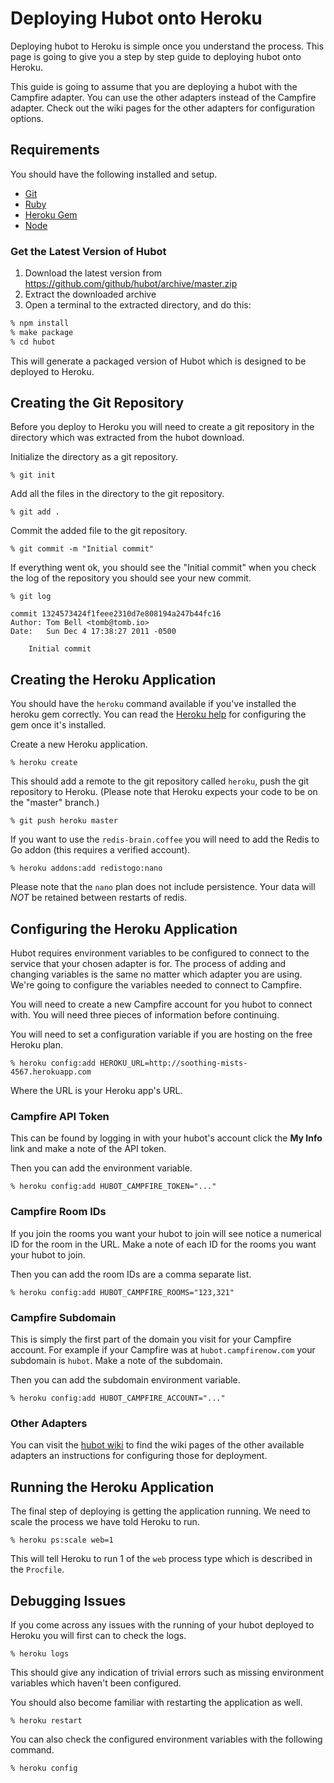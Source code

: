 # Deploying Hubot onto Heroku

Deploying hubot to Heroku is simple once you understand the process. This page is
going to give you a step by step guide to deploying hubot onto Heroku.

This guide is going to assume that you are deploying a hubot with the Campfire
adapter. You can use the other adapters instead of the Campfire adapter. Check
out the wiki pages for the other adapters for configuration options.

## Requirements

You should have the following installed and setup.

* [Git](http://git-scm.com/download)
* [Ruby](http://www.ruby-lang.org/en/)
* [Heroku Gem](http://devcenter.heroku.com/articles/heroku-command)
* [Node](http://nodejs.org/download/)

### Get the Latest Version of Hubot

1. Download the latest version from https://github.com/github/hubot/archive/master.zip
2. Extract the downloaded archive
3. Open a terminal to the extracted directory, and do this:

```sh
% npm install
% make package
% cd hubot
```

This will generate a
packaged version of Hubot which is designed to be deployed to Heroku.

## Creating the Git Repository

Before you deploy to Heroku you will need to create a git repository in the
directory which was extracted from the hubot download.

Initialize the directory as a git repository.

    % git init

Add all the files in the directory to the git repository.

    % git add .

Commit the added file to the git repository.

    % git commit -m "Initial commit"

If everything went ok, you should see the "Initial commit" when you check the
log of the repository you should see your new commit.

    % git log

    commit 1324573424f1feee2310d7e808194a247b44fc16
    Author: Tom Bell <tomb@tomb.io>
    Date:   Sun Dec 4 17:38:27 2011 -0500

        Initial commit

## Creating the Heroku Application

You should have the `heroku` command available if you've installed the heroku
gem correctly. You can read the
[Heroku help](http://devcenter.heroku.com/articles/heroku-command) for
configuring the gem once it's installed.

Create a new Heroku application.

    % heroku create

This should add a remote to the git repository called `heroku`, push the
git repository to Heroku. (Please note that Heroku expects your code to be
on the "master" branch.)

    % git push heroku master

If you want to use the `redis-brain.coffee` you will need to add the Redis to
Go addon (this requires a verified account).

    % heroku addons:add redistogo:nano

Please note that the `nano` plan does not include persistence. Your data will
_NOT_ be retained between restarts of redis.

## Configuring the Heroku Application

Hubot requires environment variables to be configured to connect to the service
that your chosen adapter is for. The process of adding and changing variables
is the same no matter which adapter you are using. We're going to configure the
variables needed to connect to Campfire.

You will need to create a new Campfire account for you hubot to connect with.
You will need three pieces of information before continuing.

You will need to set a configuration variable if you are hosting on the free
Heroku plan.

    % heroku config:add HEROKU_URL=http://soothing-mists-4567.herokuapp.com

Where the URL is your Heroku app's URL.

### Campfire API Token

This can be found by logging in with your hubot's account click the **My Info**
link and make a note of the API token.

Then you can add the environment variable.

    % heroku config:add HUBOT_CAMPFIRE_TOKEN="..."

### Campfire Room IDs

If you join the rooms you want your hubot to join will see notice a numerical
ID for the room in the URL. Make a note of each ID for the rooms you want your
hubot to join.

Then you can add the room IDs are a comma separate list.

    % heroku config:add HUBOT_CAMPFIRE_ROOMS="123,321"

### Campfire Subdomain

This is simply the first part of the domain you visit for your Campfire
account. For example if your Campfire was at `hubot.campfirenow.com` your
subdomain is `hubot`. Make a note of the subdomain.

Then you can add the subdomain environment variable.

    % heroku config:add HUBOT_CAMPFIRE_ACCOUNT="..."

### Other Adapters

You can visit the [hubot wiki](https://github.com/github/hubot/wiki) to find
the wiki pages of the other available adapters an instructions for configuring
those for deployment.

## Running the Heroku Application

The final step of deploying is getting the application running. We need to
scale the process we have told Heroku to run.

    % heroku ps:scale web=1

This will tell Heroku to run 1 of the `web` process type which is described in
the `Procfile`.

## Debugging Issues

If you come across any issues with the running of your hubot deployed to Heroku
you will first can to check the logs.

    % heroku logs

This should give any indication of trivial errors such as missing environment
variables which haven't been configured.

You should also become familiar with restarting the application as well.

    % heroku restart

You can also check the configured environment variables with the following
command.

    % heroku config
